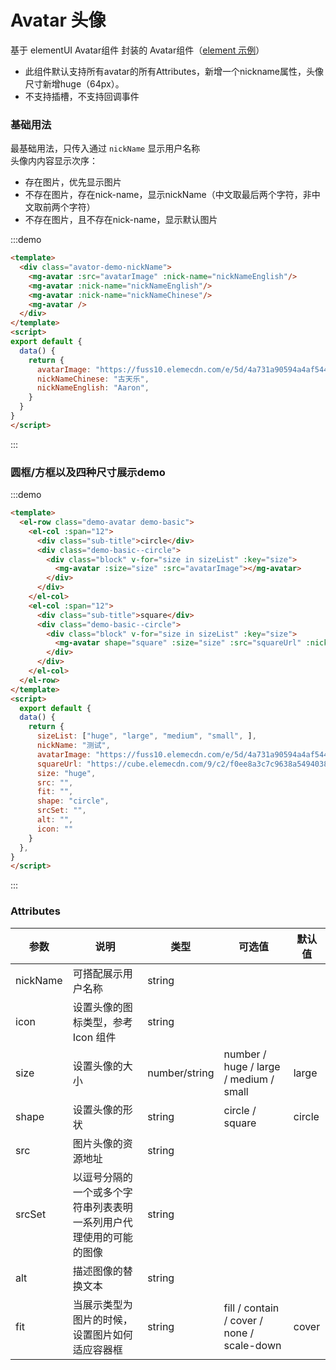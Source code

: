# Avatar 头像

基于 elementUI Avatar组件 封装的 Avatar组件（[element 示例](https://element.eleme.cn/#/zh-CN/component/avatar)）
- 此组件默认支持所有avatar的所有Attributes，新增一个nickname属性，头像尺寸新增huge（64px）。
- 不支持插槽，不支持回调事件
### 基础用法
最基础用法，只传入通过 `nickName` 显示用户名称
<br/>
头像内内容显示次序：
+ 存在图片，优先显示图片
+ 不存在图片，存在nick-name，显示nickName（中文取最后两个字符，非中文取前两个字符）
+ 不存在图片，且不存在nick-name，显示默认图片
  
:::demo 
```html
<template>
  <div class="avator-demo-nickName">
    <mg-avatar :src="avatarImage" :nick-name="nickNameEnglish"/>
    <mg-avatar :nick-name="nickNameEnglish"/>
    <mg-avatar :nick-name="nickNameChinese"/>
    <mg-avatar />
  </div>
</template>
<script>
export default {
  data() {
    return {
      avatarImage: "https://fuss10.elemecdn.com/e/5d/4a731a90594a4af544c0c25941171jpeg.jpeg",
      nickNameChinese: "古天乐",
      nickNameEnglish: "Aaron",
    }
  }
}
</script>
```
:::

### 圆框/方框以及四种尺寸展示demo


:::demo 
```html
<template>
  <el-row class="demo-avatar demo-basic">
    <el-col :span="12">
      <div class="sub-title">circle</div>
      <div class="demo-basic--circle">
        <div class="block" v-for="size in sizeList" :key="size">
          <mg-avatar :size="size" :src="avatarImage"></mg-avatar>
        </div>
      </div>
    </el-col>  
    <el-col :span="12">
      <div class="sub-title">square</div>
      <div class="demo-basic--circle">
        <div class="block" v-for="size in sizeList" :key="size">
          <mg-avatar shape="square" :size="size" :src="squareUrl" :nick-name="nickName"></mg-avatar>
        </div>
      </div>
    </el-col> 
  </el-row>
</template>
<script>
  export default {
  data() {
    return {
      sizeList: ["huge", "large", "medium", "small", ],
      nickName: "测试",
      avatarImage: "https://fuss10.elemecdn.com/e/5d/4a731a90594a4af544c0c25941171jpeg.jpeg",
      squareUrl: "https://cube.elemecdn.com/9/c2/f0ee8a3c7c9638a54940382568c9dpng.png",
      size: "huge",
      src: "",
      fit: "",
      shape: "circle",
      srcSet: "",
      alt: "",
      icon: ""
    }
  },
}
</script>
```
:::

### Attributes

| 参数     | 说明                                                               | 类型          | 可选值                                     | 默认值 |
| -------- | ------------------------------------------------------------------ | ------------- | ------------------------------------------ | ------ |
| nickName | 可搭配展示用户名称                                                 | string        |                                            |        |
| icon     | 设置头像的图标类型，参考 Icon 组件                                 | string        |                                            |        |
| size     | 设置头像的大小                                                     | number/string | number / huge / large / medium / small     | large  |
| shape    | 设置头像的形状                                                     | string        | circle / square                            | circle |
| src      | 图片头像的资源地址                                                 | string        |                                            |        |
| srcSet   | 以逗号分隔的一个或多个字符串列表表明一系列用户代理使用的可能的图像 | string        |                                            |        |
| alt      | 描述图像的替换文本                                                 | string        |                                            |        |
| fit      | 当展示类型为图片的时候，设置图片如何适应容器框                     | string        | fill / contain / cover / none / scale-down | cover  |

